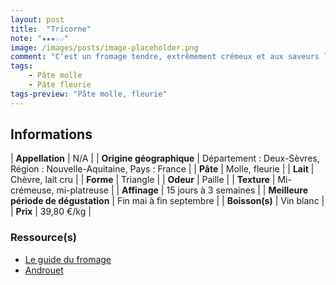 ```yaml
---
layout: post
title:  "Tricorne"
note: "★★★☆☆"
image: /images/posts/image-placeholder.png
comment: "C'est un fromage tendre, extrêmement crémeux et aux saveurs lactiques, de crème et de paille. Sa forme donne du volume à un plateau de fromages."
tags:
    - Pâte molle
    - Pâte fleurie
tags-preview: "Pâte molle, fleurie"
---
```


## Informations

| **Appellation** | N/A |
| **Origine géographique** | Département : Deux-Sèvres, Région : Nouvelle-Aquitaine, Pays : France |
| **Pâte** | Molle, fleurie |
| **Lait** | Chèvre, lait cru |
| **Forme** | Triangle |
| **Odeur** | Paille |
| **Texture** | Mi-crémeuse, mi-platreuse |
| **Affinage** | 15 jours à 3 semaines |
| **Meilleure période de dégustation** | Fin mai à fin septembre |
| **Boisson(s)** | Vin blanc |
| **Prix** | 39,80 €/kg |

### Ressource(s)
* [Le guide du fromage](https://www.leguidedufromage.com/le-tricorne-io453.html)
* [Androuet](https://androuet.com/Fromage-Tricorne-1499.html)